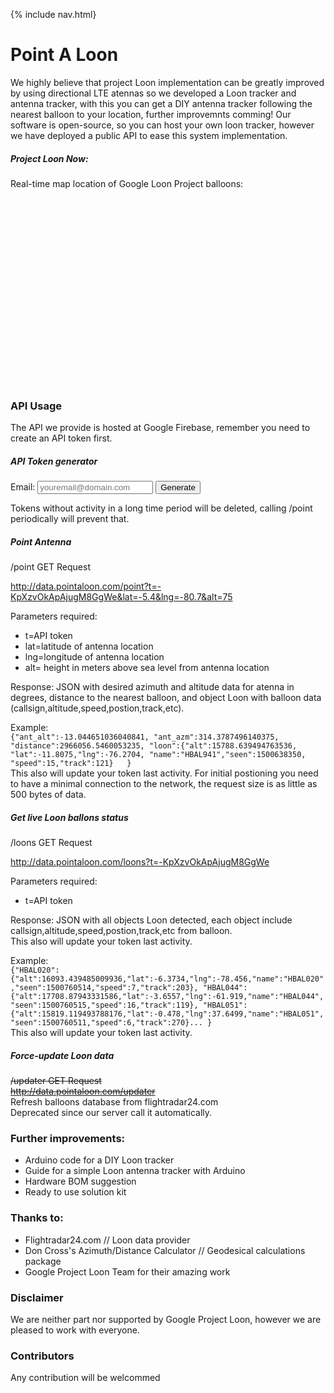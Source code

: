 {% include nav.html}
    
# Point A Loon

We highly believe that project Loon implementation can be greatly improved by using directional LTE atennas so we developed a Loon tracker and antenna tracker, with this you can get a DIY antenna tracker following the nearest balloon to your location, further improvemnts comming! 
Our software is open-source, so you can host your own loon tracker, however we have deployed a public API to ease this system implementation.

##### Project Loon Now:   
Real-time map location of Google Loon Project balloons:   

 <script src="https://maps.googleapis.com/maps/api/js?key=AIzaSyAphCQdE_HtyP7FboF16HDxl0vmtXZevCY&callback=initMap" async defer></script> 
 <script src="https://ajax.googleapis.com/ajax/libs/jquery/3.2.1/jquery.min.js"></script>
 


<div id="map" style="height:300px;width:100%;position:relative;"></div>


### API Usage
The API we provide is hosted at Google Firebase, remember you need to create an API token first.  

##### API Token generator 
Email: 
<input id="email" type="text" name="FirstName" placeholder="youremail@domain.com">
<input id="button" type="submit" value="Generate">

<div id="token"></div>

Tokens without activity in a long time period will be deleted, calling /point periodically will prevent that.

##### Point Antenna
/point GET Request  

<http://data.pointaloon.com/point?t=-KpXzvOkApAjugM8GgWe&lat=-5.4&lng=-80.7&alt=75>  

Parameters required: 
- t=API token  
- lat=latitude of antenna location  
- lng=longitude of antenna location  
- alt= height in meters above sea level from antenna location  

Response: JSON with desired azimuth and altitude data for atenna in degrees, distance to the nearest balloon, and object Loon with balloon data (callsign,altitude,speed,postion,track,etc).  

Example:  
`{"ant_alt":-13.044651036040841, "ant_azm":314.3787496140375, "distance":2966056.5460053235, "loon":{"alt":15788.639494763536, "lat":-11.8075,"lng":-76.2704, "name":"HBAL941","seen":1500638350, "speed":15,"track":121}  
}`  
This also will update your token last activity. 
For initial postioning you need to have a minimal connection to the network, the request size is as little as 500 bytes of data.  

##### Get live Loon ballons status
/loons GET Request  

<http://data.pointaloon.com/loons?t=-KpXzvOkApAjugM8GgWe>  

Parameters required: 
- t=API token  

Response: JSON with all objects Loon detected, each object include callsign,altitude,speed,postion,track,etc from balloon.  
This also will update your token last activity. 

Example:  
`{"HBAL020":{"alt":16093.439485009936,"lat":-6.3734,"lng":-78.456,"name":"HBAL020","seen":1500760514,"speed":7,"track":203}, "HBAL044":{"alt":17708.87943331586,"lat":-3.6557,"lng":-61.919,"name":"HBAL044","seen":1500760515,"speed":16,"track":119}, "HBAL051":{"alt":15819.119493788176,"lat":-0.478,"lng":37.6499,"name":"HBAL051","seen":1500760511,"speed":6,"track":270}...
}`  
This also will update your token last activity. 

##### Force-update Loon data   
~~/updater GET Request~~  
~~http://data.pointaloon.com/updater~~   
Refresh balloons database from flightradar24.com  
Deprecated since our server call it automatically.  

### Further improvements:
- Arduino code for a DIY Loon tracker
- Guide for a simple Loon antenna tracker with Arduino
- Hardware BOM suggestion
- Ready to use solution kit

### Thanks to:
- Flightradar24.com // Loon data provider
- Don Cross's Azimuth/Distance Calculator // Geodesical calculations package
- Google Project Loon Team for their amazing work

### Disclaimer
We are neither part nor supported by Google Project Loon, however we are pleased to work with everyone.

### Contributors 
Any contribution will be welcommed 

 <script src="./script.js"></script>
 